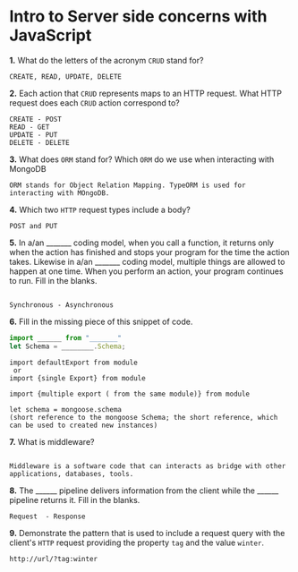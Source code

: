 # Intro to Server side concerns with JavaScript

**1.** What do the letters of the acronym `CRUD` stand for?
<!-- enter you answer in the space below -->
```
CREATE, READ, UPDATE, DELETE

```
**2.** Each action that `CRUD` represents maps to an HTTP request. What HTTP request does each `CRUD` action correspond to?
<!-- enter you answer in the space below -->
```
CREATE - POST
READ - GET
UPDATE - PUT
DELETE - DELETE
```
**3.** What does `ORM` stand for? Which `ORM` do we use when interacting with MongoDB
<!-- enter you answer in the space below -->
```
ORM stands for Object Relation Mapping. TypeORM is used for interacting with MOngoDB.
```
**4.** Which two `HTTP` request types include a body?
<!-- enter you answer in the space below -->
```
POST and PUT 
```
**5.** In a/an _______ coding model, when you call a function, it returns only when the action has finished and stops your program for the time the action takes. Likewise in a/an _______ coding model, multiple things are allowed to happen at one time. When you perform an action, your program continues to run.  Fill in the blanks.
<!-- enter you answer in the space below -->
```

Synchronous - Asynchronous

```

**6.** Fill in the missing piece of this snippet of code.
```js
import ______ from "_______"
let Schema = ________.Schema;
```
<!-- enter you answer in the space below -->
```
import defaultExport from module
 or 
import {single Export} from module

import {multiple export ( from the same module)} from module

let schema = mongoose.schema 
(short reference to the mongoose Schema; the short reference, which can be used to created new instances)
```
**7.** What is middleware?
<!-- enter you answer in the space below -->
```

Middleware is a software code that can interacts as bridge with other applications, databases, tools.

```
**8.** The ______ pipeline delivers information from the client while the ______ pipeline returns it. Fill in the blanks. 
<!-- enter you answer in the space below -->
```
Request  - Response
```
**9.** 
Demonstrate the pattern that is used to include a request query with the client's `HTTP` request providing the property `tag` and the value `winter`.
<!-- enter you answer in the space below -->
```
http://url/?tag:winter

```